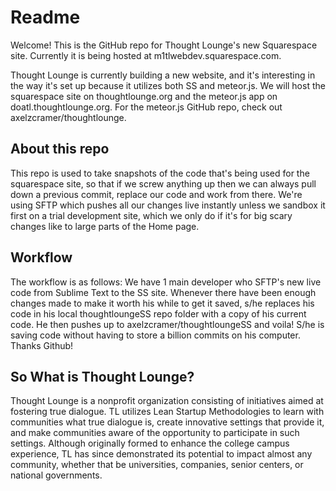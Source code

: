 # Readme

Welcome! This is the GitHub repo for Thought Lounge's new Squarespace site. Currently it is being hosted at m1tlwebdev.squarespace.com.

Thought Lounge is currently building a new website, and it's interesting in the way it's set up because it utilizes both SS and meteor.js. We will host the squarespace site on thoughtlounge.org and the meteor.js app on doatl.thoughtlounge.org. For the meteor.js GitHub repo, check out axelzcramer/thoughtlounge.

## About this repo
This repo is used to take snapshots of the code that's being used for the squarespace site, so that if we screw anything up then we can always pull down a previous commit, replace our code and work from there. We're using SFTP which pushes all our changes live instantly unless we sandbox it first on a trial development site, which we only do if it's for big scary changes like to large parts of the Home page.  

## Workflow
The workflow is as follows: We have 1 main developer who SFTP's new live code from Sublime Text to the SS site. Whenever there have been enough changes made to make it worth his while to get it saved, s/he replaces his code in his local thoughtloungeSS repo folder with a copy of his current code. He then pushes up to axelzcramer/thoughtloungeSS and voila! S/he is saving code without having to store a billion commits on his computer. Thanks Github!

## So What is Thought Lounge?
Thought Lounge is a nonprofit organization consisting of initiatives aimed at fostering true dialogue. TL utilizes Lean Startup Methodologies to learn with communities what true dialogue is, create innovative settings that provide it, and make communities aware of the opportunity to participate in such settings. Although originally formed to enhance the college campus experience, TL has since demonstrated its potential to impact almost any community, whether that be universities, companies, senior centers, or national governments.
